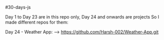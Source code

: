 #30-days-js

Day 1 to Day 23 are in this repo only, Day 24 and onwards are projects So I made different repos for them:

Day 24 - Weather App: --> https://github.com/Harsh-002/Weather-App.git
